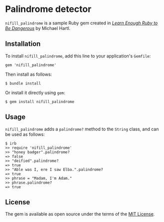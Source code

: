 # Palindrome detector

`nifill_palindrome` is a sample Ruby gem created in [*Learn Enough Ruby to Be Dangerous*](https://www.learnenough.com/ruby-tutorial) by Michael Hartl.

## Installation

To install `nifill_palindrome`, add this line to your application's `Gemfile`:

```
gem 'nifill_palindrome'
```

Then install as follows:

```
$ bundle install
```

Or install it directly using `gem`:

```
$ gem install nifill_palindrome
```

## Usage

`nifill_palindrome` adds a `palindrome?` method to the `String` class, and can be used as follows:

```
$ irb
>> require 'nifill_palindrome'
>> "honey badger".palindrome?
=> false
>> "deified".palindrome?
=> true
>> "Able was I, ere I saw Elba.".palindrome?
=> true
>> phrase = "Madam, I'm Adam."
>> phrase.palindrome?
=> true
```

## License

The gem is available as open source under the terms of the [MIT License](https://opensource.org/licenses/MIT).